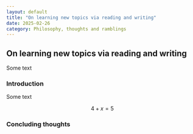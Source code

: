 ```yaml
---
layout: default
title: "On learning new topics via reading and writing"
date: 2025-02-26
category: Philosophy, thoughts and ramblings
---
```


## On learning new topics via reading and writing

Some text

### Introduction

Some text

$$4+x=5$$


### Concluding thoughts
